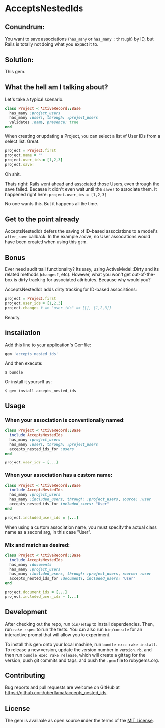 # AcceptsNestedIds

## Conundrum:

You want to save associations (`has_many` or `has_many :through`) by ID, but Rails is totally not doing what you expect it to.

## Solution:

This gem.

## What the hell am I talking about?

Let's take a typical scenario.

```ruby
class Project < ActiveRecord::Base
  has_many :project_users
  has_many :users, through: :project_users
  validates :name, presence: true
end
```

When creating or updating a Project, you can select a list of User IDs from a select list. Great.

```ruby
project = Project.first
project.name = ""
project.user_ids = [1,2,3]
project.save!
```

Oh shit.

Thats right: Rails went ahead and associated those Users, even through the save failed. Because it didn't even wait until the `save!` to associate them. It happened right here: `project.user_ids = [1,2,3]`

No one wants this. But it happens all the time.

## Get to the point already

AcceptsNestedIds defers the saving of ID-based associations to a model's `after_save` callback. In the example above, no User associations would have been created when using this gem.

## Bonus

Ever need audit trail functionality? Its easy, using ActiveModel::Dirty and its related methods (`changes?`, etc). However, what you won't get out-of-the-box is dirty tracking for associated attributes. Because why would you?

AcceptsNestedIds adds dirty tracking for ID-based associations:

```ruby
project = Project.first
project.user_ids = [1,2,3]
project.changes # => "user_ids" => [[], [1,2,3]]
```

Beauty.

## Installation

Add this line to your application's Gemfile:

```ruby
gem 'accepts_nested_ids'
```

And then execute:

    $ bundle

Or install it yourself as:

    $ gem install accepts_nested_ids

## Usage

### When your association is conventionally named:

```ruby
class Project < ActiveRecord::Base
  include AcceptsNestedIds
  has_many :project_users
  has_many :users, through: :project_users
  accepts_nested_ids_for :users
end

project.user_ids = [...]
```

### When your association has a custom name:

```ruby
class Project < ActiveRecord::Base
  include AcceptsNestedIds
  has_many :project_users
  has_many :included_users, through: :project_users, source: :user
  accepts_nested_ids_for included_users: "User"
end

project.included_user_ids = [...]
```

When using a custom association name, you must specify the actual class name as a second arg, in this case "User".

### Mix and match as desired:

```ruby
class Project < ActiveRecord::Base
  include AcceptsNestedIds
  has_many :documents
  has_many :project_users
  has_many :included_users, through: :project_users, source: :user
  accepts_nested_ids_for :documents, included_users: "User"
end

project.document_ids = [...]
project.included_user_ids = [...]
```

## Development

After checking out the repo, run `bin/setup` to install dependencies. Then, run `rake rspec` to run the tests. You can also run `bin/console` for an interactive prompt that will allow you to experiment.

To install this gem onto your local machine, run `bundle exec rake install`. To release a new version, update the version number in `version.rb`, and then run `bundle exec rake release`, which will create a git tag for the version, push git commits and tags, and push the `.gem` file to [rubygems.org](https://rubygems.org).

## Contributing

Bug reports and pull requests are welcome on GitHub at https://github.com/uberllama/accepts_nested_ids.


## License

The gem is available as open source under the terms of the [MIT License](http://opensource.org/licenses/MIT).

